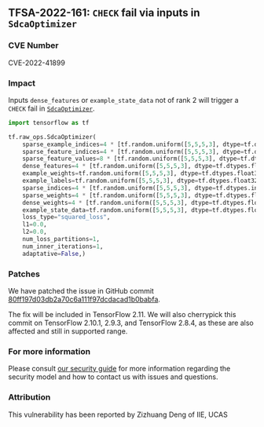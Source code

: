 ## TFSA-2022-161: `CHECK` fail via inputs in `SdcaOptimizer`

### CVE Number
CVE-2022-41899

### Impact
Inputs `dense_features` or `example_state_data` not of rank 2 will trigger a `CHECK` fail in [`SdcaOptimizer`](https://github.com/tensorflow/tensorflow/blob/master/tensorflow/core/kernels/sdca_internal.cc).

```python
import tensorflow as tf

tf.raw_ops.SdcaOptimizer(
    sparse_example_indices=4 * [tf.random.uniform([5,5,5,3], dtype=tf.dtypes.int64, maxval=100)],
    sparse_feature_indices=4 * [tf.random.uniform([5,5,5,3], dtype=tf.dtypes.int64, maxval=100)],
    sparse_feature_values=8 * [tf.random.uniform([5,5,5,3], dtype=tf.dtypes.float32, maxval=100)],
    dense_features=4 * [tf.random.uniform([5,5,5,3], dtype=tf.dtypes.float32, maxval=100)],
    example_weights=tf.random.uniform([5,5,5,3], dtype=tf.dtypes.float32, maxval=100),
    example_labels=tf.random.uniform([5,5,5,3], dtype=tf.dtypes.float32, maxval=100),
    sparse_indices=4 * [tf.random.uniform([5,5,5,3], dtype=tf.dtypes.int64, maxval=100)],
    sparse_weights=4 * [tf.random.uniform([5,5,5,3], dtype=tf.dtypes.float32, maxval=100)],
    dense_weights=4 * [tf.random.uniform([5,5,5,3], dtype=tf.dtypes.float32, maxval=100)],
    example_state_data=tf.random.uniform([5,5,5,3], dtype=tf.dtypes.float32, maxval=100),
    loss_type="squared_loss",
    l1=0.0,
    l2=0.0,
    num_loss_partitions=1,
    num_inner_iterations=1,
    adaptative=False,)
```

### Patches
We have patched the issue in GitHub commit [80ff197d03db2a70c6a111f97dcdacad1b0babfa](https://github.com/tensorflow/tensorflow/commit/80ff197d03db2a70c6a111f97dcdacad1b0babfa).

The fix will be included in TensorFlow 2.11. We will also cherrypick this commit on TensorFlow 2.10.1, 2.9.3, and TensorFlow 2.8.4, as these are also affected and still in supported range.


### For more information
Please consult [our security guide](https://github.com/tensorflow/tensorflow/blob/master/SECURITY.md) for more information regarding the security model and how to contact us with issues and questions.


### Attribution
This vulnerability has been reported by Zizhuang Deng of IIE, UCAS
